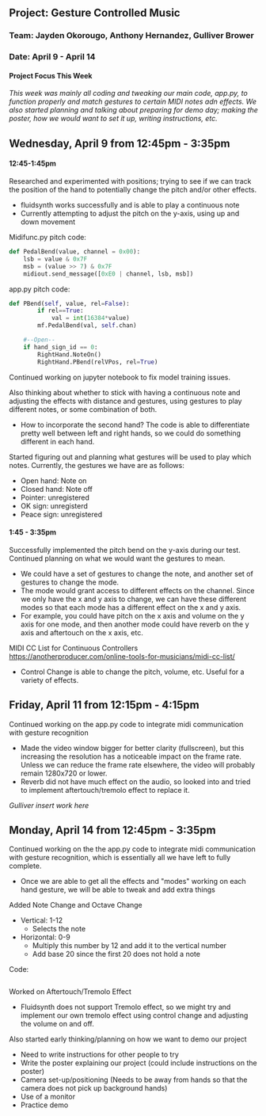## Project: Gesture Controlled Music
### Team: Jayden Okorougo, Anthony Hernandez, Gulliver Brower
### Date: April 9 - April 14

#### Project Focus This Week
*This week was mainly all coding and tweaking our main code, app.py, to function properly and match gestures to certain MIDI notes adn effects. We also started planning and talking about preparing for demo day; making the poster, how we would want to set it up, writing instructions, etc.*

## Wednesday, April 9 from 12:45pm - 3:35pm
#### 12:45-1:45pm
Researched and experimented with positions; trying to see if we can track the position of the hand to potentially change the pitch and/or other effects.
* fluidsynth works successfully and is able to play a continuous note
* Currently attempting to adjust the pitch on the y-axis, using up and down movement

Midifunc.py pitch code:
```python
def PedalBend(value, channel = 0x00):
    lsb = value & 0x7F
    msb = (value >> 7) & 0x7F
    midiout.send_message([0xE0 | channel, lsb, msb])
```

app.py pitch code:
```python
def PBend(self, value, rel=False):
        if rel==True:
            val = int(16384*value)
        mf.PedalBend(val, self.chan)

	#--Open--
	if hand_sign_id == 0:
	    RightHand.NoteOn()
	    RightHand.PBend(relVPos, rel=True)
```

Continued working on jupyter notebook to fix model training issues.

Also thinking about whether to stick with having a continuous note and adjusting the effects with distance and gestures, using gestures to play different notes, or some combination of both.
* How to incorporate the second hand? The code is able to differentiate pretty well between left and right hands, so we could do something different in each hand.

Started figuring out and planning what gestures will be used to play which notes. Currently, the gestures we have are as follows:
* Open hand: Note on
* Closed hand: Note off
* Pointer: unregistered
* OK sign: unregisterd
* Peace sign: unregistered
#### 1:45 - 3:35pm
Successfully implemented the pitch bend on the y-axis during our test.
Continued planning on what we would want the gestures to mean.
* We could have a set of gestures to change the note, and another set of gestures to change the mode.
* The mode would grant access to different effects on the channel. Since we only have the x and y axis to change, we can have these different modes so that each mode has a different effect on the x and y axis.
* For example, you could have pitch on the x axis and volume on the y axis for one mode, and then another mode could have reverb on the y axis and aftertouch on the x axis, etc. 

MIDI CC List for Continuous Controllers
https://anotherproducer.com/online-tools-for-musicians/midi-cc-list/
* Control Change is able to change the pitch, volume, etc. Useful for a variety of effects.

## Friday, April 11 from 12:15pm - 4:15pm

Continued working on the app.py code to integrate midi communication with gesture recognition
* Made the video window bigger for better clarity (fullscreen), but this increasing the resolution has a noticeable impact on the frame rate. Unless we can reduce the frame rate elsewhere, the video will probably remain 1280x720 or lower.
* Reverb did not have much effect on the audio, so looked into and tried to implement aftertouch/tremolo effect to replace it.

*Gulliver insert work here*

## Monday, April 14 from 12:45pm - 3:35pm

Continued working on the the app.py code to integrate midi communication with gesture recognition, which is essentially all we have left to fully complete. 
* Once we are able to get all the effects and "modes" working on each hand gesture, we will be able to tweak and add extra things


Added Note Change and Octave Change
* Vertical: 1-12
	* Selects the note 
* Horizontal: 0-9
	* Multiply this number by 12 and add it to the vertical number
 	* Add base 20 since the first 20 does not hold a note

Code:

  ```python
  
  ```

Worked on Aftertouch/Tremolo Effect
* Fluidsynth does not support Tremolo effect, so we might try and implement our own tremolo effect using control change and adjusting the volume on and off.

Also started early thinking/planning on how we want to demo our project
* Need to write instructions for other people to try
* Write the poster explaining our project (could include instructions on the poster)
* Camera set-up/positioning (Needs to be away from hands so that the camera does not pick up background hands)
* Use of a monitor
* Practice demo
